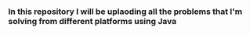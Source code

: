 ### In this repository I will be uplaoding all the problems that I'm solving from different platforms using Java
